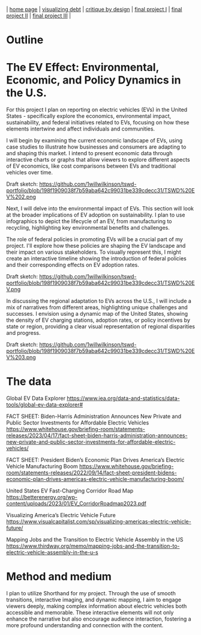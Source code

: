 | [home page](https://cmustudent.github.io/tswd-portfolio-templates/) | [visualizing debt](visualizing-government-debt) | [critique by design](critique-by-design) | [final project I](final-project-part-one) | [final project II](final-project-part-two) | [final project III](final-project-part-three) |


# Outline
# The EV Effect: Environmental, Economic, and Policy Dynamics in the U.S.
For this project I plan on reporting on electric vehicles (EVs) in the United States - specifically explore the economics, environmental impact, sustainability, and federal initiatives related to EVs, focusing on how these elements intertwine and affect individuals and communities.

I will begin by examining the current economic landscape of EVs, using case studies to illustrate how businesses and consumers are adapting to and shaping this market. I intend to present economic data through interactive charts or graphs that allow viewers to explore different aspects of EV economics, like cost comparisons between EVs and traditional vehicles over time.

Draft sketch: https://github.com/1willwilkinson/tswd-portfolio/blob/198f1909038f7b59aba642c99031be339cdecc31/TSWD%20EV%202.png

Next, I will delve into the environmental impact of EVs. This section will look at the broader implications of EV adoption on sustainability. I plan to use infographics to depict the lifecycle of an EV, from manufacturing to recycling, highlighting key environmental benefits and challenges.

The role of federal policies in promoting EVs will be a crucial part of my project. I'll explore how these policies are shaping the EV landscape and their impact on various stakeholders. To visually represent this, I might create an interactive timeline showing the introduction of federal policies and their corresponding effects on EV adoption rates.

Draft sketch: https://github.com/1willwilkinson/tswd-portfolio/blob/198f1909038f7b59aba642c99031be339cdecc31/TSWD%20EV.png

In discussing the regional adaptation to EVs across the U.S., I will include a mix of narratives from different areas, highlighting unique challenges and successes. I envision using a dynamic map of the United States, showing the density of EV charging stations, adoption rates, or policy incentives by state or region, providing a clear visual representation of regional disparities and progress.

Draft sketch: https://github.com/1willwilkinson/tswd-portfolio/blob/198f1909038f7b59aba642c99031be339cdecc31/TSWD%20EV%203.png


# The data
Global EV Data Explorer
https://www.iea.org/data-and-statistics/data-tools/global-ev-data-explorer#

FACT SHEET: Biden-⁠Harris Administration Announces New Private and Public Sector Investments for Affordable Electric Vehicles
https://www.whitehouse.gov/briefing-room/statements-releases/2023/04/17/fact-sheet-biden-harris-administration-announces-new-private-and-public-sector-investments-for-affordable-electric-vehicles/

FACT SHEET: President Biden’s Economic Plan Drives America’s Electric Vehicle Manufacturing Boom
https://www.whitehouse.gov/briefing-room/statements-releases/2022/09/14/fact-sheet-president-bidens-economic-plan-drives-americas-electric-vehicle-manufacturing-boom/

United States EV Fast-Charging Corridor Road Map
https://betterenergy.org/wp-content/uploads/2023/01/EV_CorridorRoadmap2023.pdf

Visualizing America’s Electric Vehicle Future
https://www.visualcapitalist.com/sp/visualizing-americas-electric-vehicle-future/

Mapping Jobs and the Transition to Electric Vehicle Assembly in the US
https://www.thirdway.org/memo/mapping-jobs-and-the-transition-to-electric-vehicle-assembly-in-the-u-s


# Method and medium
I plan to utilize Shorthand for my project. Through the use of smooth transitions, interactive imaging, and dynamic mapping, I aim to engage viewers deeply, making complex information about electric vehicles both accessible and memorable. These interactive elements will not only enhance the narrative but also encourage audience interaction, fostering a more profound understanding and connection with the content.
